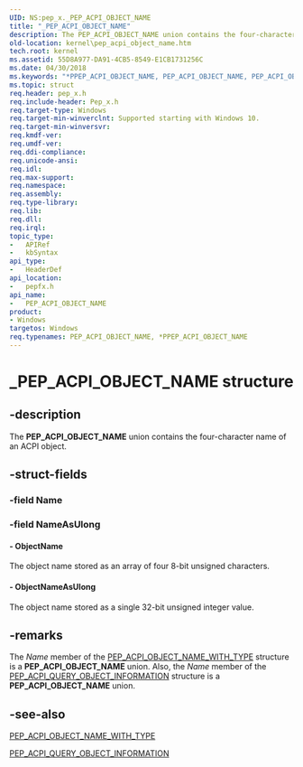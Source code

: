 ```yaml
---
UID: NS:pep_x._PEP_ACPI_OBJECT_NAME
title: "_PEP_ACPI_OBJECT_NAME"
description: The PEP_ACPI_OBJECT_NAME union contains the four-character name of an ACPI object.
old-location: kernel\pep_acpi_object_name.htm
tech.root: kernel
ms.assetid: 55D8A977-DA91-4CB5-8549-E1CB1731256C
ms.date: 04/30/2018
ms.keywords: "*PPEP_ACPI_OBJECT_NAME, PEP_ACPI_OBJECT_NAME, PEP_ACPI_OBJECT_NAME union [Kernel-Mode Driver Architecture], _PEP_ACPI_OBJECT_NAME, kernel.pep_acpi_object_name, pepfx/PEP_ACPI_OBJECT_NAME"
ms.topic: struct
req.header: pep_x.h
req.include-header: Pep_x.h
req.target-type: Windows
req.target-min-winverclnt: Supported starting with Windows 10.
req.target-min-winversvr: 
req.kmdf-ver: 
req.umdf-ver: 
req.ddi-compliance: 
req.unicode-ansi: 
req.idl: 
req.max-support: 
req.namespace: 
req.assembly: 
req.type-library: 
req.lib: 
req.dll: 
req.irql: 
topic_type:
-	APIRef
-	kbSyntax
api_type:
-	HeaderDef
api_location:
-	pepfx.h
api_name:
-	PEP_ACPI_OBJECT_NAME
product:
- Windows
targetos: Windows
req.typenames: PEP_ACPI_OBJECT_NAME, *PPEP_ACPI_OBJECT_NAME
---
```


# _PEP_ACPI_OBJECT_NAME structure


## -description


The <b>PEP_ACPI_OBJECT_NAME</b> union contains the four-character name of an ACPI object.


## -struct-fields




### -field Name

 


### -field NameAsUlong

 




#### - ObjectName

The object name stored as an array of four 8-bit unsigned characters.


#### - ObjectNameAsUlong

The object name stored as a single 32-bit unsigned integer value.


## -remarks



The <i>Name</i> member of the <a href="https://msdn.microsoft.com/library/windows/hardware/mt186684">PEP_ACPI_OBJECT_NAME_WITH_TYPE</a> structure is a <b>PEP_ACPI_OBJECT_NAME</b> union. Also, the <i>Name</i> member of the <a href="https://msdn.microsoft.com/library/windows/hardware/mt186688">PEP_ACPI_QUERY_OBJECT_INFORMATION</a> structure is a <b>PEP_ACPI_OBJECT_NAME</b> union.




## -see-also




<a href="https://msdn.microsoft.com/library/windows/hardware/mt186684">PEP_ACPI_OBJECT_NAME_WITH_TYPE</a>



<a href="https://msdn.microsoft.com/library/windows/hardware/mt186688">PEP_ACPI_QUERY_OBJECT_INFORMATION</a>
 

 

